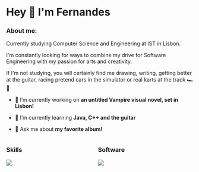 # Hey 👋 I'm Fernandes

### About me: 
<p>Currently studying Computer Science and Engineering at IST in Lisbon.</p>
<p>I'm constantly looking for ways to combine my drive for Software Engineering with my passion for arts and creativity.</p>
<p>If I'm not studying, you will certainly find me drawing, writing, getting better at the guitar, racing pretend cars in the simulator or real karts at the track 🏎️💨</p>
<p></p>

- 🔭 I’m currently working on **an untitled Vampire visual novel, set in Lisbon!**

- 🌱 I’m currently learning **Java, C++ and the guitar**

- 💬 Ask me about **my favorite album!**

<div align="center">
  <div align="left" style="display: flex; alignitems="flex-start">
    <div style="width: 48%; display: inline-block; margin-right: 1%;">
    <h3>Skills</h3>
      <a href="https://skillicons.dev">
        <img src="https://skillicons.dev/icons?i=python,c,java,js,html,css,linux,git&perline=4" />
      </a>
    </div>
    <div style=""width: 48%; display: inline-block;" >
    <h3>Software</h3>
      <a href="https://skillicons.dev">
        <img src="https://skillicons.dev/icons?i=vscode,vim,ps,pr,au,ai,figma,ableton&perline=4">
      </a>
    </div>
  </div>

</div>
<!--
**Scuffedwrldwide/Scuffedwrldwide** is a ✨ _special_ ✨ repository because its `README.md` (this file) appears on your GitHub profile.

Here are some ideas to get you started:

- 🔭 I’m currently working on ...
- 🌱 I’m currently learning ...
- 👯 I’m looking to collaborate on ...
- 🤔 I’m looking for help with ...
- 💬 Ask me about ...
- 📫 How to reach me: ...
- 😄 Pronouns: ...
- ⚡ Fun fact: ...
-->

